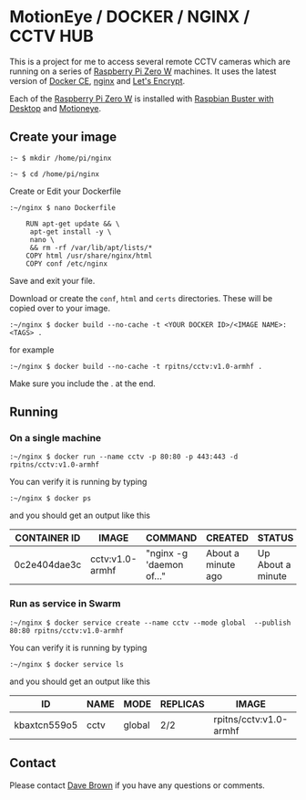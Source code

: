 # MotionEye / DOCKER / NGINX / CCTV HUB
This is a project for me to access several remote CCTV cameras which are running on a series of [Raspberry Pi Zero W](https://www.raspberrypi.org/products/raspberry-pi-zero-w/) machines. It uses the latest version of [Docker CE](https://docs.docker.com/engine/install/debian/#install-using-the-convenience-script), [nginx](https://hub.docker.com/_/nginx) and [Let's Encrypt](https://letsencrypt.org/).

Each of the [Raspberry Pi Zero W](https://www.raspberrypi.org/products/raspberry-pi-zero-w/) is installed with [Raspbian Buster with Desktop](https://www.raspberrypi.org/downloads/raspbian/) and [Motioneye](https://github.com/ccrisan/motioneye).

## Create your image
`:~ $ mkdir /home/pi/nginx`

`:~ $ cd /home/pi/nginx`

Create or Edit your Dockerfile

`:~/nginx $ nano Dockerfile`
```FROM nginx
	RUN apt-get update && \
	 apt-get install -y \
	 nano \
	 && rm -rf /var/lib/apt/lists/*
	COPY html /usr/share/nginx/html
	COPY conf /etc/nginx
```

Save and exit your file.

Download or create the `conf`, `html` and `certs` directories. These will be copied over to your image.

`:~/nginx $ docker build --no-cache -t <YOUR DOCKER ID>/<IMAGE NAME>:<TAGS> .`

for example

`:~/nginx $ docker build --no-cache -t rpitns/cctv:v1.0-armhf .`

Make sure you include the . at the end.

## Running

### On a single machine

`:~/nginx $ docker run --name cctv -p 80:80 -p 443:443 -d  rpitns/cctv:v1.0-armhf`

You can verify it is running by typing

`:~/nginx $ docker ps`

and you should get an output like this

|CONTAINER ID|IMAGE|COMMAND|CREATED|STATUS|PORTS|NAMES|
|------------|-----|-------|-------|------|-----|-----|
|0c2e404dae3c|cctv:v1.0-armhf|"nginx -g 'daemon of…"|About a minute ago|Up About a minute|0.0.0.0:80->80/tcp|CCTV|

### Run as service in Swarm

`:~/nginx $ docker service create --name cctv --mode global  --publish 80:80 rpitns/cctv:v1.0-armhf`

You can verify it is running by typing

`:~/nginx $ docker service ls`

and you should get an output like this

|ID|NAME|MODE|REPLICAS|IMAGE|PORTS|
|----|----|----|--------|-----|-----|
|kbaxtcn559o5|cctv|global|2/2|rpitns/cctv:v1.0-armhf|*:80→80/tcp|


## Contact
Please contact [Dave Brown](mailto:rpitns@gmail.com) if you have any questions or comments.

